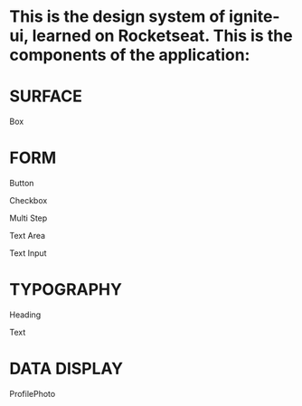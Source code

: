 # This is the design system of ignite-ui, learned on Rocketseat. This is the components of the application:

# SURFACE
Box

# FORM
Button

Checkbox

Multi Step

Text Area

Text Input

# TYPOGRAPHY
Heading

Text

# DATA DISPLAY
ProfilePhoto
